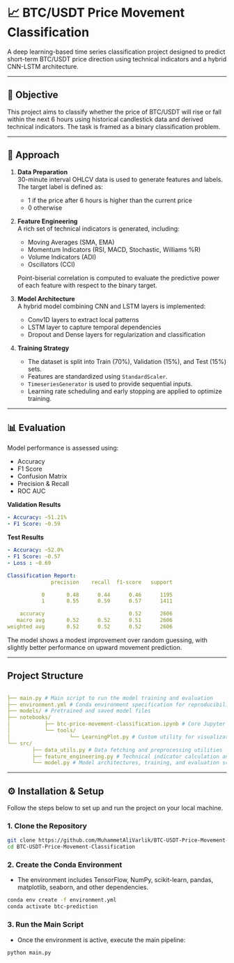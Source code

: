 # 📈 BTC/USDT Price Movement Classification

A deep learning-based time series classification project designed to predict short-term BTC/USDT price direction using technical indicators and a hybrid CNN-LSTM architecture.

---

## 📌 Objective

This project aims to classify whether the price of BTC/USDT will rise or fall within the next 6 hours using historical candlestick data and derived technical indicators. The task is framed as a binary classification problem.

---

## 🧠 Approach

1. **Data Preparation**  
   30-minute interval OHLCV data is used to generate features and labels. The target label is defined as:
   - 1 if the price after 6 hours is higher than the current price
   - 0 otherwise

2. **Feature Engineering**  
   A rich set of technical indicators is generated, including:
   - Moving Averages (SMA, EMA)
   - Momentum Indicators (RSI, MACD, Stochastic, Williams %R)
   - Volume Indicators (ADI)
   - Oscillators (CCI)
   
   Point-biserial correlation is computed to evaluate the predictive power of each feature with respect to the binary target.

3. **Model Architecture**  
   A hybrid model combining CNN and LSTM layers is implemented:
   - Conv1D layers to extract local patterns
   - LSTM layer to capture temporal dependencies
   - Dropout and Dense layers for regularization and classification

4. **Training Strategy**  
   - The dataset is split into Train (70%), Validation (15%), and Test (15%) sets.
   - Features are standardized using `StandardScaler`.
   - `TimeseriesGenerator` is used to provide sequential inputs.
   - Learning rate scheduling and early stopping are applied to optimize training.

---

## 📊 Evaluation

Model performance is assessed using:
- Accuracy
- F1 Score
- Confusion Matrix
- Precision & Recall
- ROC AUC

**Validation Results**  
```yaml 
- Accuracy: ~51.21%  
- F1 Score: ~0.59
```


**Test Results**  
```yaml 
- Accuracy: ~52.0% 
- F1 Score: ~0.57
- Loss : ~0.69
```

```yaml
Classification Report:
              precision    recall  f1-score   support

           0       0.48      0.44      0.46      1195
           1       0.55      0.59      0.57      1411

    accuracy                           0.52      2606
   macro avg       0.52      0.52      0.51      2606
weighted avg       0.52      0.52      0.52      2606

```

The model shows a modest improvement over random guessing, with slightly better performance on upward movement prediction.

---
## Project Structure
```yaml

├── main.py # Main script to run the model training and evaluation
├── environment.yml # Conda environment specification for reproducibility
├── models/ # Pretrained and saved model files
├── notebooks/
│           ├── btc-price-movement-classification.ipynb # Core Jupyter notebook for exploration & experimentation
│           └── tools/
│                   └── LearningPlot.py # Custom utility for visualization during training
└── src/
        ├── data_utils.py # Data fetching and preprocessing utilities
        ├── feature_engineering.py # Technical indicator calculation and feature engineering modules
        └── model.py # Model architectures, training, and evaluation scripts

```
---
## ⚙️ Installation & Setup

Follow the steps below to set up and run the project on your local machine.

### 1. Clone the Repository

```bash
git clone https://github.com/MuhammetAliVarlik/BTC-USDT-Price-Movement-Classification.git
cd BTC-USDT-Price-Movement-Classification
```

### 2. Create the Conda Environment
- The environment includes TensorFlow, NumPy, scikit-learn, pandas, matplotlib, seaborn, and other dependencies.

```bash
conda env create -f environment.yml
conda activate btc-prediction
```
### 3. Run the Main Script
- Once the environment is active, execute the main pipeline:

```bash
python main.py
```
